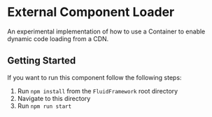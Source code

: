 # External Component Loader

An experimental implementation of how to use a Container to enable dynamic code loading from a CDN.

## Getting Started

If you want to run this component follow the following steps:

1. Run `npm install` from the `FluidFramework` root directory
2. Navigate to this directory
3. Run `npm run start`
